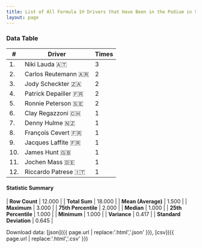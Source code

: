 ```yaml
---
title: List of All Formula 1® Drivers that Have Been in the Podium in Sweden by Number of Times
layout: page
---
```


<canvas id="chart" width="400" height="180"></canvas>
<script>
var data = {
    "datasets": [
        {
            "backgroundColor": [
                "#f3a935",
                "#f3a935",
                "#f3a935",
                "#f3a935",
                "#f3a935",
                "#f3a935",
                "#f3a935",
                "#f3a935",
                "#f3a935",
                "#f3a935",
                "#f3a935",
                "#f3a935"
            ],
            "borderColor": [
                "#f68639",
                "#f68639",
                "#f68639",
                "#f68639",
                "#f68639",
                "#f68639",
                "#f68639",
                "#f68639",
                "#f68639",
                "#f68639",
                "#f68639",
                "#f68639"
            ],
            "borderWidth": 1,
            "data": [
                3.0,
                2.0,
                2.0,
                2.0,
                2.0,
                1.0,
                1.0,
                1.0,
                1.0,
                1.0,
                1.0,
                1.0
            ],
            "label": "Times"
        }
    ],
    "labels": [
        "Niki Lauda",
        "Carlos Reutemann",
        "Jody Scheckter",
        "Patrick Depailler",
        "Ronnie Peterson",
        "Clay Regazzoni",
        "Denny Hulme",
        "François Cevert",
        "Jacques Laffite",
        "James Hunt",
        "Jochen Mass",
        "Riccardo Patrese"
    ]
};
var options = {
  legend: {
    display: false
  },
  scales: {
    xAxes: [{
      ticks: {
        beginAtZero: true,
        maxRotation: 180,
        display: window.innerWidth > 800
      }
    }],
    yAxes: [{
      ticks: {
        beginAtZero: true
      }
    }]
  },
  onResize: function(chart, size) {
    chart.options.scales.xAxes[0].ticks.display = size.width > 800;
  }
};
var chart = new Chart("chart", {
    data: data,
    type: 'bar',
    options: options
});
</script>



### Data Table

| # | Driver | Times |
|--|--|--|
| 1. | Niki Lauda 🇦🇹 | 3 |
| 2. | Carlos Reutemann 🇦🇷 | 2 |
| 3. | Jody Scheckter 🇿🇦 | 2 |
| 4. | Patrick Depailler 🇫🇷 | 2 |
| 5. | Ronnie Peterson 🇸🇪 | 2 |
| 6. | Clay Regazzoni 🇨🇭 | 1 |
| 7. | Denny Hulme 🇳🇿 | 1 |
| 8. | François Cevert 🇫🇷 | 1 |
| 9. | Jacques Laffite 🇫🇷 | 1 |
| 10. | James Hunt 🇬🇧 | 1 |
| 11. | Jochen Mass 🇩🇪 | 1 |
| 12. | Riccardo Patrese 🇮🇹 | 1 |

#### Statistic Summary

| **Row Count** | 12.000 |
| **Total Sum** | 18.000 |
| **Mean (Average)** | 1.500 |
| **Maximum** | 3.000 |
| **75th Percentile** | 2.000 |
| **Median** | 1.000 |
| **25th Percentile** | 1.000 |
| **Minimum** | 1.000 |
| **Variance** | 0.417 |
| **Standard Deviation** | 0.645 |

Download data: [json]({{ page.url | replace:'.html','.json' }}), [csv]({{ page.url | replace:'.html','.csv' }})
